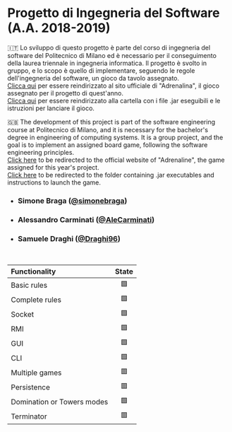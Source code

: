 # Progetto di Ingegneria del Software (A.A. 2018-2019)

:it: Lo sviluppo di questo progetto è parte del corso di ingegneria del software del Politecnico di Milano ed è necessario per il conseguimento della laurea triennale in ingegneria informatica. Il progetto è svolto in gruppo, e lo scopo è quello di implementare, seguendo le regole dell'ingegneria del software, un gioco da tavolo assegnato.  
[Clicca qui](https://czechgames.com/en/adrenaline/) per essere reindirizzato al sito ufficiale di "Adrenalina", il gioco assegnato per il progetto di quest'anno.  
[Clicca qui](Deliverables/JAR%20packages) per essere reindirizzato alla cartella con i file .jar eseguibili e le istruzioni per lanciare il gioco.

:uk: The development of this project is part of the software engineering course at Politecnico di Milano, and it is necessary for the bachelor's degree in engineering of computing systems. It is a group project, and the goal is to implement an assigned board game, following the software engineering principles.  
[Click here](https://czechgames.com/en/adrenaline/) to be redirected to the official website of "Adrenaline", the game assigned for this year's project.  
[Click here](Deliverables/JAR%20packages) to be redirected to the folder containing .jar executables and instructions to launch the game.

- ###   Simone Braga ([@simonebraga](https://github.com/simonebraga))
- ###   Alessandro Carminati ([@AleCarminati](https://github.com/AleCarminati))
- ###   Samuele Draghi ([@Draghi96](https://github.com/Draghi96))
<br/>

| Functionality | State |
|:-----------------------|:------------------------------------:|
| Basic rules | :green_square: |
| Complete rules | :green_square: |
| Socket | :green_square: |
| RMI | :green_square: |
| GUI | :green_square: |
| CLI | :green_square: |
| Multiple games | :red_square: |
| Persistence | :red_square: |
| Domination or Towers modes | :green_square: |
| Terminator | :red_square: |
